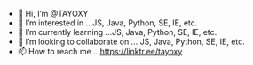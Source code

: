 - 👋 Hi, I’m @TAYOXY
- 👀 I’m interested in ...JS, Java, Python, SE, IE, etc.
- 🌱 I’m currently learning ...JS, Java, Python, SE, IE, etc.
- 💞️ I’m looking to collaborate on ... JS, Java, Python, SE, IE, etc.
- 📫 How to reach me ...https://linktr.ee/tayoxy

<!---
TAYOXY/TAYOXY is a ✨ special ✨ repository because its `README.md` (this file) appears on your GitHub profile.
You can click the Preview link to take a look at your changes.
--->
